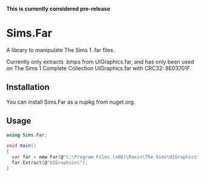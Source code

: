 **This is currently considered pre-release**

# Sims.Far
A library to manipulate The Sims 1 .far files.

Currently only extracts .bmps from UIGraphics.far, and has only been used on The Sims 1 Complete Collection UIGraphics.far with CRC32: 8E03701F.

## Installation

You can install Sims.Far as a nupkg from nuget.org.

## Usage

```cs
using Sims.Far;

void main()
{
  var far = new Far(@"C:\Program Files (x86)\Maxis\The Sims\UIGraphics\UIGraphics.far");
  far.Extract(@"UIGraphics\");
}
```
